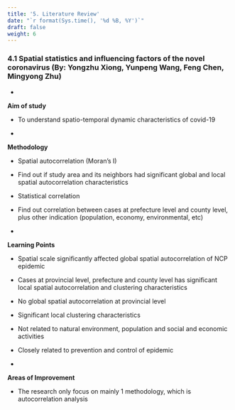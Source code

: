 ```yaml
---
title: '5. Literature Review'
date: "`r format(Sys.time(), '%d %B, %Y')`"
draft: false
weight: 6
---
```


### 4.1 Spatial statistics and influencing factors of the novel coronavirus (By: Yongzhu Xiong, Yunpeng Wang, Feng Chen, Mingyong Zhu)

*   
**Aim of study**
* To understand spatio-temporal dynamic characteristics of covid-19

*   
**Methodology**
* Spatial autocorrelation (Moran’s I)
* Find out if study area and its neighbors had significant global and local spatial autocorrelation characteristics
* Statistical correlation
* Find out correlation between cases at prefecture level and county level, plus other indication (population, economy, environmental, etc)
  
*    
**Learning Points**
* Spatial scale significantly affected global spatial autocorrelation of NCP epidemic
* Cases at provincial level, prefecture and county level has significant local spatial autocorrelation and clustering characteristics
* No global spatial autocorrelation at provincial level
* Significant local clustering characteristics
* Not related to natural environment, population and social and economic activities
* Closely related to prevention and control of epidemic

*   
**Areas of Improvement**
- The research only focus on mainly 1 methodology, which is autocorrelation analysis